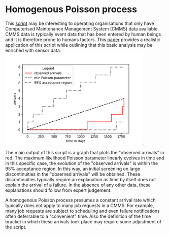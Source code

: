 # Homogenous Poisson process
This [script](https://nbviewer.jupyter.org/github/chrisrijsdijk/RAMS/blob/master/PoissonDistribution.ipynb) may be interesting to operating organisations that only have Computerised Maintenance Management System (CMMS) data available. CMMS data is typically event data that has been entered by human beings and it is therefore prone to humans factors. This [paper](https://www.phmpapers.org/index.php/phme/article/view/409) provides a realistic application of this script while outlining that this basic analysis may be enriched with sensor data.
![image](figures/PoissonPlot01.png).

The main output of this script is a graph that plots the "observed arrivals" in red. The maximum likelihood Poisson parameter linearly evolves in time and in this specific case, the evolution of the "observed arrivals" is within the 95% acceptance region. In this way, an initial screening on large discontinuities in the "observed arrivals" will be obtained. These discontinuities typically require an explanation as time by itself does not explain the arrival of a failure. In the absence of any other data, these explanations should follow from expert judgement.

A homogenous Poisson process presumes a constant arrival rate which typically does not apply to many job requests in a CMMS. For example, many job requests are subject to scheduling and even failure notifications often deferrable to a "convenient" time. Also the definition of the time bracket in which these arrivals took place may require some adjustment of the script.
